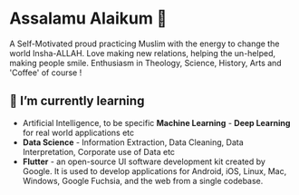 # Assalamu Alaikum  👋
A Self-Motivated proud practicing Muslim with the energy to change the world Insha-ALLAH. Love making new relations, helping the un-helped, making people smile. Enthusiasm in Theology, Science, History, Arts and 'Coffee' of course ! 


## 🌱 I’m currently learning
* Artificial Intelligence, to be specific **Machine Learning** - **Deep Learning** for real world applications etc
* **Data Science** - Information Extraction, Data Cleaning, Data Interpretation, Corporate use of Data etc  
* **Flutter** - an open-source UI software development kit created by Google. It is used to develop applications for Android, iOS, Linux, Mac, Windows, Google Fuchsia, and the web from a single codebase. 

<!--
**ashrafulhaqove/ashrafulhaqove** is a ✨ _special_ ✨ repository because its `README.md` (this file) appears on your GitHub profile.

Here are some ideas to get you started:

- 🔭 I’m currently working on ...
- 🌱 I’m currently learning ...
- 👯 I’m looking to collaborate on ...
- 🤔 I’m looking for help with ...
- 💬 Ask me about ...
- 📫 How to reach me: ...
- 😄 Pronouns: ...
- ⚡ Fun fact: ...
-->
